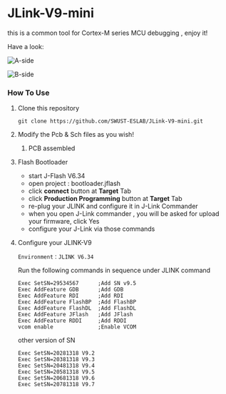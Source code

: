 # JLink-V9-mini
this is a common tool for Cortex-M series MCU debugging , enjoy it!

Have a look:

![A-side](https://github.com/SWUST-ESLAB/JLink-V9-mini/blob/main/2.Pics/jlink-front.png)

![B-side](https://github.com/SWUST-ESLAB/JLink-V9-mini/blob/main/2.Pics/jlink-back.png)

### How To Use

1. Clone this repository

   ```shell
   git clone https://github.com/SWUST-ESLAB/JLink-V9-mini.git
   ```

2. Modify the Pcb & Sch files as you wish!

   1. PCB assembled

3. Flash Bootloader

   - start J-Flash V6.34
   - open project : bootloader.jflash
   - click **connect** button at **Target** Tab
   - click **Production Programming** button at **Target** Tab
   - re-plug your JLINK and configure it in J-Link Commander
   - when you open J-Link commander , you will be asked for upload your firmware, click Yes
   - configure your J-Link via those commands

4. Configure your JLINK-V9

   ```
   Environment：JLINK V6.34
   ```

   Run the following commands in sequence under JLINK command

   ```shell
   Exec SetSN=29534567      ;Add SN v9.5
   Exec AddFeature GDB      ;Add GDB 
   Exec AddFeature RDI      ;Add RDI 
   Exec AddFeature FlashBP  ;Add FlashBP  
   Exec AddFeature FlashDL  ;Add FlashDL 
   Exec AddFeature JFlash   ;Add JFlash 
   Exec AddFeature RDDI     ;Add RDDI
   vcom enable              ;Enable VCOM
   ```

   other version of SN

   ```shell
   Exec SetSN=20281318 V9.2
   Exec SetSN=20381318 V9.3
   Exec SetSN=20481318 V9.4
   Exec SetSN=20581318 V9.5
   Exec SetSN=20681318 V9.6
   Exec SetSN=20781318 V9.7
   ```

   

